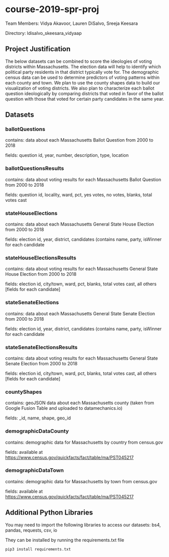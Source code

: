# course-2019-spr-proj
Team Members: Vidya Akavoor, Lauren DiSalvo, Sreeja Keesara

Directory: ldisalvo_skeesara_vidyaap

## Project Justification
The below datasets can be combined to score the ideologies of voting districts within Massachusetts. The election data will help to identify which political party residents in that district typically vote for. The demographic census data can be used to determine predictors of voting patterns within each county and town. We plan to use the county shapes data to build our visualization of voting districts. We also plan to characterize each ballot question ideologically by comparing districts that voted in favor of the ballot question with those that voted for certain party candidates in the same year.  

## Datasets
### ballotQuestions
contains: data about each Massachusetts Ballot Question from 2000 to 2018

fields: question id, year, number, description, type, location

### ballotQuestionsResults
contains: data about voting results for each Massachusetts Ballot Question from 2000 to 2018

fields: question id, locality, ward, pct, yes votes, no votes, blanks, total votes cast

### stateHouseElections
contains: data about each Massachusetts General State House Election from 2000 to 2018

fields: election id, year, district, candidates (contains name, party, isWinner for each candidate

### stateHouseElectionsResults
contains: data about voting results for each Massachusetts General State House Election from 2000 to 2018

fields: election id, city/town, ward, pct, blanks, total votes cast, all others [fields for each candidate]

### stateSenateElections
contains: data about each Massachusetts General State Senate Election from 2000 to 2018

fields: election id, year, district, candidates (contains name, party, isWinner for each candidate

### stateSenateElectionsResults
contains: data about voting results for each Massachusetts General State Senate Election from 2000 to 2018

fields: election id, city/town, ward, pct, blanks, total votes cast, all others [fields for each candidate]

### countyShapes
contains: geoJSON data about each Massachusetts county (taken from Google Fusion Table and uploaded to datamechanics.io)

fields: _id, name, shape, geo_id

### demographicDataCounty
contains: demographic data for Massachusetts by country from census.gov

fields: available at https://www.census.gov/quickfacts/fact/table/ma/PST045217

### demographicDataTown
contains: demographic data for Massachusetts by town from census.gov

fields: available at https://www.census.gov/quickfacts/fact/table/ma/PST045217

## Additional Python Libraries
You may need to import the following libraries to access our datasets: bs4, pandas, requests, csv, io

They can be installed by running the requirements.txt file

```
pip3 install requirements.txt
```